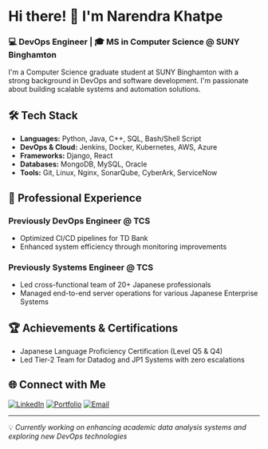 # Hi there! 👋 I'm Narendra Khatpe
### 💻 DevOps Engineer | 🎓 MS in Computer Science @ SUNY Binghamton

I'm a Computer Science graduate student at SUNY Binghamton with a strong background in DevOps and software development. I'm passionate about building scalable systems and automation solutions.

## 🛠️ Tech Stack
- **Languages:** Python, Java, C++, SQL, Bash/Shell Script
- **DevOps & Cloud:** Jenkins, Docker, Kubernetes, AWS, Azure
- **Frameworks:** Django, React
- **Databases:** MongoDB, MySQL, Oracle
- **Tools:** Git, Linux, Nginx, SonarQube, CyberArk, ServiceNow

## 💼 Professional Experience
### Previously DevOps Engineer @ TCS
- Optimized CI/CD pipelines for TD Bank
- Enhanced system efficiency through monitoring improvements

### Previously Systems Engineer @ TCS
- Led cross-functional team of 20+ Japanese professionals
- Managed end-to-end server operations for various Japanese Enterprise Systems

## 🏆 Achievements & Certifications
- Japanese Language Proficiency Certification (Level Q5 & Q4)
- Led Tier-2 Team for Datadog and JP1 Systems with zero escalations

## 🌐 Connect with Me
[![LinkedIn](https://img.shields.io/badge/-LinkedIn-0077B5?style=flat&logo=LinkedIn&logoColor=white)](https://www.linkedin.com/in/narendra-khatpe/)
[![Portfolio](https://img.shields.io/badge/-Portfolio-000000?style=flat&logo=react&logoColor=white)](https://nkhatpe.github.io/)
[![Email](https://img.shields.io/badge/-Email-D14836?style=flat&logo=Gmail&logoColor=white)](mailto:narendrakhatpe@gmail.com)

---
💡 *Currently working on enhancing academic data analysis systems and exploring new DevOps technologies*
